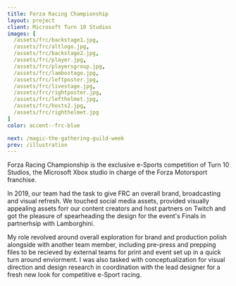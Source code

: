```yaml
---
title: Forza Racing Championship
layout: project
client: Microsoft Turn 10 Studios
images: [
  /assets/frc/backstage1.jpg,
  /assets/frc/altlogo.jpg,
  /assets/frc/backstage2.jpg,
  /assets/frc/player.jpg,
  /assets/frc/playersgroup.jpg,
  /assets/frc/lambostage.jpg,
  /assets/frc/leftposter.jpg,
  /assets/frc/livestage.jpg,
  /assets/frc/rightposter.jpg,
  /assets/frc/lefthelmet.jpg,
  /assets/frc/hosts2.jpg,
  /assets/frc/righthelmet.jpg
]
color: accent--frc-blue

next: /magic-the-gathering-guild-week
prev: /illustration
---
```


Forza Racing Championship is the exclusive e-Sports competition of Turn 10 Studios, the Microsoft Xbox studio in charge of the Forza Motorsport franchise.

In 2019, our team had the task to give FRC an overall brand, broadcasting and visual refresh. We touched social media assets, provided visually appealing assets forr our content creators and host partners on Twitch and got the pleasure of spearheading the design for the event's Finals in partnerhsip with Lamborghini.

My role revolved around overall exploration for brand and production polish alongside with another team member, including pre-press and prepping files to be recieved by external teams for print and event set up in a quick turn around enviorment. I was also tasked with conceptualization for visual direction and design research in coordination with the lead designer for a fresh new look for competitive e-Sport racing.

